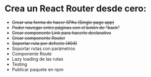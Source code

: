 # Crea un React Router desde cero:

- ~~Crear una forma de hacer SPAs (Single page app)~~
- ~~Poder navegar entre páginas con el botón de "back"~~
- ~~Crear componente Link para hacerlo declarativo~~
- ~~Crear componente Router~~
- ~~Soportar ruta por defecto (404)~~
- Soportar rutas con parámetros
- Componente Route
- Lazy loading de las rutas
- Testing
- Publicar paquete en npm

